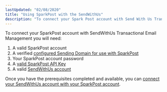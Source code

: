 ```yaml
---
lastUpdated: "02/08/2020"
title: "Using SparkPost with the SendWithUs"
description: "To connect your Spark Post account with Send With Us Transactional Email Management you will need A valid Spark Post account A verified configured Sending Domain for use with Spark Post Your Spark Post account password A valid Spark Post API Key A valid Send With Us account Once you..."
---
```


To connect your SparkPost account with SendWithUs Transactional Email Management you will need:

1. A valid SparkPost account
1. A verified [configured Sending Domain for use with SparkPost](https://www.sparkpost.com/docs/getting-started/getting-started-sparkpost/#preparing-your-from-address)
1. Your SparkPost account password
1. A [valid SparkPost API Key](https://www.sparkpost.com/docs/getting-started/create-api-keys/)
1. A valid [SendWithUs account](https://www.sendwithus.com/)

Once you have the prerequisites completed and available, you can [connect your SendWithUs account with your SparkPost account](https://support.sendwithus.com/esp_accounts/connect_sparkpost/).
